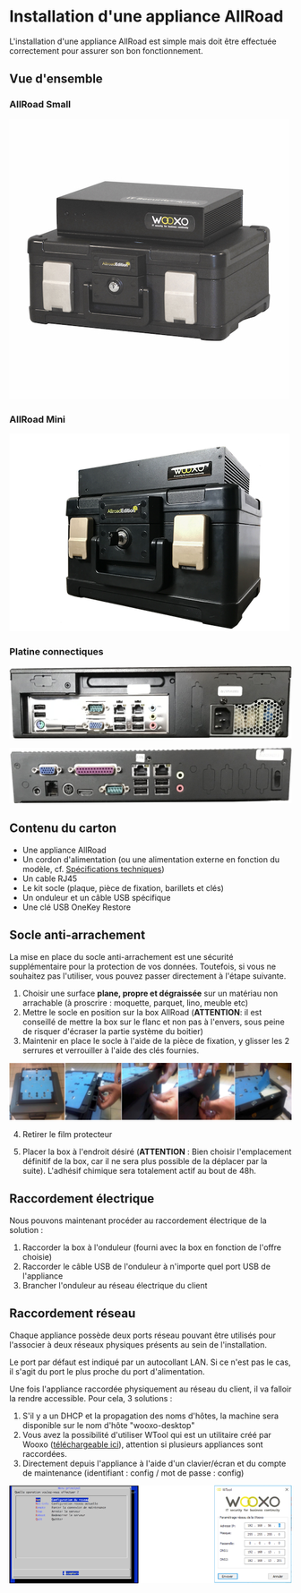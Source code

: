 # Installation d'une appliance AllRoad

L'installation d'une appliance AllRoad est simple mais doit être effectuée correctement pour assurer son bon fonctionnement.

## Vue d'ensemble

### AllRoad Small

![](../../.gitbook/assets/image%20%2817%29.png)

### AllRoad Mini

![](../../.gitbook/assets/image%20%2823%29.png)

### Platine connectiques

![](../../.gitbook/assets/image%20%2815%29.png)

![](../../.gitbook/assets/image%20%2821%29.png)

## Contenu du carton

* Une appliance AllRoad
* Un cordon d'alimentation \(ou une alimentation externe en fonction du modèle, cf. [Spécifications techniques](../../specifications-techniques.md#appliances-allroad)\)
* Un cable RJ45
* Le kit socle \(plaque, pièce de fixation, barillets et clés\)
* Un onduleur et un câble USB spécifique
* Une clé USB OneKey Restore

## Socle anti-arrachement

La mise en place du socle anti-arrachement est une sécurité supplémentaire pour la protection de vos données. Toutefois, si vous ne souhaitez pas l'utiliser, vous pouvez passer directement à l'étape suivante.

1. Choisir une surface **plane, propre et dégraissée** sur un matériau non arrachable \(à proscrire : moquette, parquet, lino, meuble etc\)
2. Mettre le socle en position sur la box AllRoad \(**ATTENTION**: il est conseillé de mettre la box sur le flanc et non pas à l'envers, sous peine de risquer d'écraser la partie système du boitier\)
3. Maintenir en place le socle à l'aide de la pièce de fixation, y glisser les 2 serrures et verrouiller à l'aide des clés fournies.



![](../../.gitbook/assets/image%20%2833%29.png)

4. Retirer le film protecteur

5. Placer la box à l'endroit désiré \(**ATTENTION** : Bien choisir l'emplacement définitif de la box, car il ne sera plus possible de la déplacer par la suite\). L'adhésif chimique sera totalement actif au bout de 48h.

## Raccordement électrique

Nous pouvons maintenant procéder au raccordement électrique de la solution :

1. Raccorder la box à l'onduleur \(fourni avec la box en fonction de l'offre choisie\)
2. Raccorder le câble USB de l'onduleur à n'importe quel port USB de l'appliance
3. Brancher l'onduleur au réseau électrique du client

## Raccordement réseau

Chaque appliance possède deux ports réseau pouvant être utilisés pour l'associer à deux réseaux physiques présents au sein de l'installation.

Le port par défaut est indiqué par un autocollant LAN. Si ce n'est pas le cas, il s'agit du port le plus proche du port d'alimentation.

Une fois l'appliance raccordée physiquement au réseau du client, il va falloir la rendre accessible. Pour cela, 3 solutions :

1. S'il y a un DHCP et la propagation des noms d'hôtes, la machine sera disponible sur le nom d'hôte "wooxo-desktop"
2. Vous avez la possibilité d'utiliser WTool qui est un utilitaire créé par Wooxo \([téléchargeable ici](https://www.wooxo.fr/WTool)\), attention si plusieurs appliances sont raccordées.
3. Directement depuis l'appliance à l'aide d'un clavier/écran et du compte de maintenance \(identifiant : config / mot de passe : config\)

![](../../.gitbook/assets/image%20%2810%29.png)



